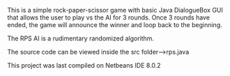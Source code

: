 This is a simple rock-paper-scissor game with basic Java DialogueBox GUI that allows the user to play vs the AI for 3 rounds. 
Once 3 rounds have ended, the game will announce the winner and loop back to the beginning.

The RPS AI is a rudimentary randomized algorithm.

The source code can be viewed inside the src folder-->rps.java

This project was last compiled on Netbeans IDE 8.0.2
